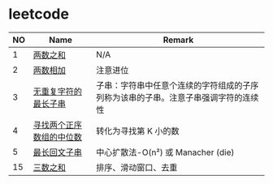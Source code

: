 # leetcode

| NO | Name | Remark |
| --- | --- | --- |
| 1 | [两数之和](src/main/java/lab/nice/leetcode/TwoSum.java) | N/A |
| 2 | [两数相加](src/main/java/lab/nice/leetcode/AddTwoNumbers.java) | 注意进位 |
| 3 | [无重复字符的最长子串](src/main/java/lab/nice/leetcode/LongestSubstringWithoutRepeatingCharacters.java) | 子串：字符串中任意个连续的字符组成的子序列称为该串的子串。注意子串强调字符的连续性 |
| 4 | [寻找两个正序数组的中位数](src/main/java/lab/nice/leetcode/MedianOfTwoSortedArrays.java) | 转化为寻找第 K 小的数 |
| 5 | [最长回文子串](src/main/java/lab/nice/leetcode/LongestPalindromicSubstring.java) | 中心扩散法-O(n²) 或 Manacher (die) |
| 15 | [三数之和](src/main/java/lab/nice/leetcode/ThreeSum.java) | 排序、滑动窗口、去重 |
